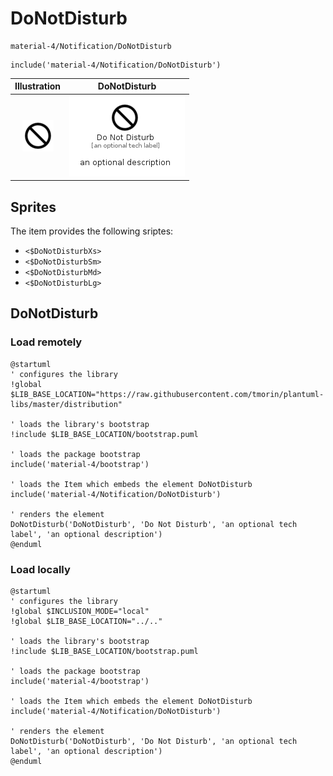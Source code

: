 # DoNotDisturb


```text
material-4/Notification/DoNotDisturb
```

```text
include('material-4/Notification/DoNotDisturb')
```



| Illustration | DoNotDisturb |
| :---: | :---: |
| ![illustration for Illustration](../../material-4/Notification/DoNotDisturb.png) | ![illustration for DoNotDisturb](../../material-4/Notification/DoNotDisturb.Local.png) |



## Sprites
The item provides the following sriptes:

- `<$DoNotDisturbXs>`
- `<$DoNotDisturbSm>`
- `<$DoNotDisturbMd>`
- `<$DoNotDisturbLg>`





## DoNotDisturb

### Load remotely
```plantuml
@startuml
' configures the library
!global $LIB_BASE_LOCATION="https://raw.githubusercontent.com/tmorin/plantuml-libs/master/distribution"

' loads the library's bootstrap
!include $LIB_BASE_LOCATION/bootstrap.puml

' loads the package bootstrap
include('material-4/bootstrap')

' loads the Item which embeds the element DoNotDisturb
include('material-4/Notification/DoNotDisturb')

' renders the element
DoNotDisturb('DoNotDisturb', 'Do Not Disturb', 'an optional tech label', 'an optional description')
@enduml
```

### Load locally
```plantuml
@startuml
' configures the library
!global $INCLUSION_MODE="local"
!global $LIB_BASE_LOCATION="../.."

' loads the library's bootstrap
!include $LIB_BASE_LOCATION/bootstrap.puml

' loads the package bootstrap
include('material-4/bootstrap')

' loads the Item which embeds the element DoNotDisturb
include('material-4/Notification/DoNotDisturb')

' renders the element
DoNotDisturb('DoNotDisturb', 'Do Not Disturb', 'an optional tech label', 'an optional description')
@enduml
```

